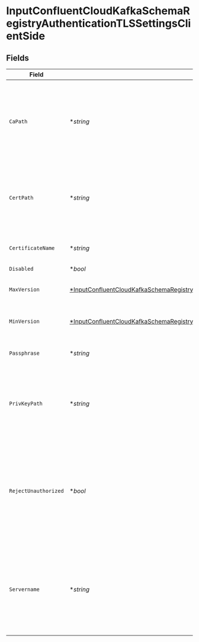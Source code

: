# InputConfluentCloudKafkaSchemaRegistryAuthenticationTLSSettingsClientSide


## Fields

| Field                                                                                                                                                                                                            | Type                                                                                                                                                                                                             | Required                                                                                                                                                                                                         | Description                                                                                                                                                                                                      |
| ---------------------------------------------------------------------------------------------------------------------------------------------------------------------------------------------------------------- | ---------------------------------------------------------------------------------------------------------------------------------------------------------------------------------------------------------------- | ---------------------------------------------------------------------------------------------------------------------------------------------------------------------------------------------------------------- | ---------------------------------------------------------------------------------------------------------------------------------------------------------------------------------------------------------------- |
| `CaPath`                                                                                                                                                                                                         | **string*                                                                                                                                                                                                        | :heavy_minus_sign:                                                                                                                                                                                               | Path on client in which to find CA certificates to verify the server's cert. PEM format. Can reference $ENV_VARS.                                                                                                |
| `CertPath`                                                                                                                                                                                                       | **string*                                                                                                                                                                                                        | :heavy_minus_sign:                                                                                                                                                                                               | Path on client in which to find certificates to use. PEM format. Can reference $ENV_VARS.                                                                                                                        |
| `CertificateName`                                                                                                                                                                                                | **string*                                                                                                                                                                                                        | :heavy_minus_sign:                                                                                                                                                                                               | The name of the predefined certificate.                                                                                                                                                                          |
| `Disabled`                                                                                                                                                                                                       | **bool*                                                                                                                                                                                                          | :heavy_minus_sign:                                                                                                                                                                                               | N/A                                                                                                                                                                                                              |
| `MaxVersion`                                                                                                                                                                                                     | [*InputConfluentCloudKafkaSchemaRegistryAuthenticationTLSSettingsClientSideMaximumTLSVersion](../../models/shared/inputconfluentcloudkafkaschemaregistryauthenticationtlssettingsclientsidemaximumtlsversion.md) | :heavy_minus_sign:                                                                                                                                                                                               | Maximum TLS version to use when connecting                                                                                                                                                                       |
| `MinVersion`                                                                                                                                                                                                     | [*InputConfluentCloudKafkaSchemaRegistryAuthenticationTLSSettingsClientSideMinimumTLSVersion](../../models/shared/inputconfluentcloudkafkaschemaregistryauthenticationtlssettingsclientsideminimumtlsversion.md) | :heavy_minus_sign:                                                                                                                                                                                               | Minimum TLS version to use when connecting                                                                                                                                                                       |
| `Passphrase`                                                                                                                                                                                                     | **string*                                                                                                                                                                                                        | :heavy_minus_sign:                                                                                                                                                                                               | Passphrase to use to decrypt private key.                                                                                                                                                                        |
| `PrivKeyPath`                                                                                                                                                                                                    | **string*                                                                                                                                                                                                        | :heavy_minus_sign:                                                                                                                                                                                               | Path on client in which to find the private key to use. PEM format. Can reference $ENV_VARS.                                                                                                                     |
| `RejectUnauthorized`                                                                                                                                                                                             | **bool*                                                                                                                                                                                                          | :heavy_minus_sign:                                                                                                                                                                                               | Reject certs that are not authorized by a CA in the CA certificate path, or by another trusted CA (e.g., the system's CA). Defaults to No.                                                                       |
| `Servername`                                                                                                                                                                                                     | **string*                                                                                                                                                                                                        | :heavy_minus_sign:                                                                                                                                                                                               | Server name for the SNI (Server Name Indication) TLS extension. It must be a host name, and not an IP address.                                                                                                   |